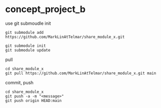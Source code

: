 # concept_project_b

use git submoudle 
init
```
git submodule add https://github.com/MarkLinAtTelmar/share_module_x.git

git submodule init
git submodule update
```

pull
```
cd share_module_x
git pull https://github.com/MarkLinAtTelmar/share_module_x.git main
```

commit, push
```
cd share_module_x
git push -a -m "<message>"
git push origin HEAD:main
```
